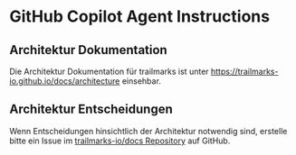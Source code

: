 # GitHub Copilot Agent Instructions

## Architektur Dokumentation

Die Architektur Dokumentation für trailmarks ist unter https://trailmarks-io.github.io/docs/architecture einsehbar.

## Architektur Entscheidungen

Wenn Entscheidungen hinsichtlich der Architektur notwendig sind, erstelle bitte ein Issue im [trailmarks-io/docs Repository](https://github.com/trailmarks-io/docs) auf GitHub.